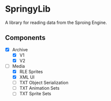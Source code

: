 # SpringyLib

A library for reading data from the Sproing Engine.

## Components

* [x] Archive
  * [x] V1
  * [x] V2
* [ ] Media
  * [x] RLE Sprites
  * [x] XML UI
  * [ ] TXT Object Serialization
  * [ ] TXT Animation Sets
  * [ ] TXT Sprite Sets
